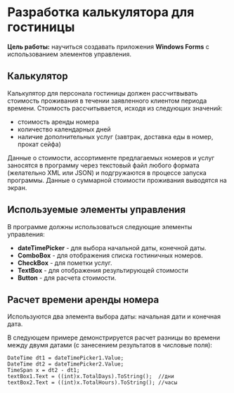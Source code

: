 # Разработка калькулятора для гостиницы

**Цель работы:** научиться создавать приложения **Windows Forms** с использованием элементов управления.

## Калькулятор

Калькулятор для персонала гостиницы должен рассчитвывать стоимость проживания в течении заявленного клиентом периода времени. Стоимость рассчитывается, исходя из следующих значений:

- стоимость аренды номера
- количество календарных дней
- наличие дополнительных услуг (завтрак, доставка еды в номер, прокат сейфа)

Данные о стоимости, ассортименте предлагаемых номеров и услуг заносятся в программу через текстовый файл любого формата (желательно XML или JSON) и подгружаются в процессе запуска программы. Данные о суммарной стоимости проживания выводятся на экран.

## Используемые элементы управления

В программе должны использоваться следующие элементы управления:

- **dateTimePicker** - для выбора начальной даты, конечной даты.
- **ComboBox** - для отображения списка гостиничных номеров.
- **CheckBox** - для пометки услуг.
- **TextBox** - для отображения результирующей стоимости
- **Button** - для расчета стоимости.

## Расчет времени аренды номера

Используются два элемента выбора даты: начальная дати и конечная дата. 

В следующем примере демонстрируется расчет разницы во времени между двумя датами (с занесением результатов в числовые поля):

```CSharp
DateTime dt1 = dateTimePicker1.Value;
DateTime dt2 = dateTimePicker2.Value;
TimeSpan x = dt2 - dt1;
textBox1.Text = ((int)x.TotalDays).ToString();  //дни
textBox2.Text = ((int)x.TotalHours).ToString(); //часы
```

